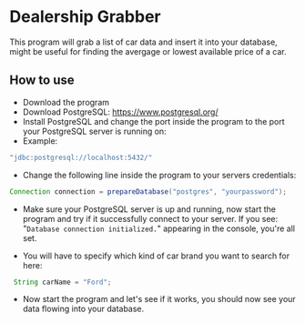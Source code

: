# Dealership Grabber
This program will grab a list of car data and insert it into your database, might be useful for finding the avergage 
or lowest available price of a car.

## How to use
- Download the program
- Download PostgreSQL: https://www.postgresql.org/
- Install PostgreSQL and change the port inside the program to the port your PostgreSQL server is running on:
- Example:
```java
"jdbc:postgresql://localhost:5432/"
```
- Change the following line inside the program to your servers credentials:
```java
Connection connection = prepareDatabase("postgres", "yourpassword");
```
- Make sure your PostgreSQL server is up and running, now start the program and try if it successfully connect to your server.
  If you see: "``Database connection initialized.``" appearing in the console, you're all set.
  
- You will have to specify which kind of car brand you want to search for here:
```java
 String carName = "Ford";
````
- Now start the program and let's see if it works, you should now see your data flowing
  into your database.

